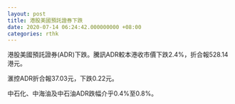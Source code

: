 ```yaml
---
layout: post
title: 港股美國預託證券下跌
date: 2020-07-14 06:24:42.000000000 +08:00
categories: rthk
---
```


港股美國預託證券(ADR)下跌。騰訊ADR較本港收市價下跌2.4%，折合報528.14港元。

滙控ADR折合報37.03元，下跌0.22元。

中石化、中海油及中石油ADR跌幅介乎0.4%至0.8%。

